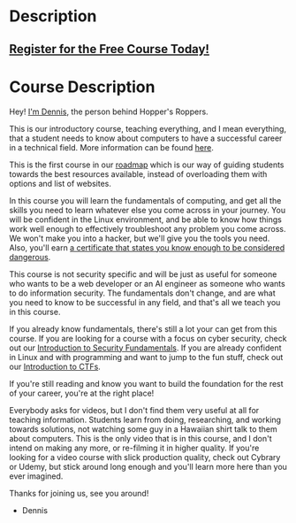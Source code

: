 # Description
##  [Register for the Free Course Today!](https://www.roppers.org/courses/fundamentals)
# Course Description
Hey! [I'm Dennis](https://www.hoppersroppers.org/about.html), the person behind Hopper's Roppers. 

This is our introductory course, teaching everything, and I mean everything, that a student needs to know about computers to have a successful career in a technical field. More information can be found [here](https://www.roppers.org/courses/fundamentals). 

This is the first course in our [roadmap](https://www.hoppersroppers.org/roadmap/) which is our way of guiding students towards the best resources available, instead of overloading them with options and list of websites. 

In this course you will learn the fundamentals of computing, and get all the skills you need to learn whatever else you come across in your journey. You will be confident in the Linux environment, and be able to know how things work well enough to effectively troubleshoot any problem you come across. We won't make you into a hacker, but we'll give you the tools you need. Also, you'll earn [a certificate that states you know enough to be considered dangerous](https://badgr.com/public/badges/OCgMVVYKT82mZZkDah6BBQ). 

This course is not security specific and will be just as useful for someone who wants to be a web developer or an AI engineer as someone who wants to do information security. The fundamentals don't change, and are what you need to know to be successful in any field, and that's all we teach you in this course. 

If you already know fundamentals, there's still a lot your can get from this course. If you are looking for a course with a focus on cyber security, check out our [Introduction to Security Fundamentals](https://hoppersroppers.org/courseSecurity.html). If you are already confident in Linux and with programming and want to jump to the fun stuff, check out our [Introduction to CTFs](https://www.hoppersroppers.org/courseCTF.html). 

If you're still reading and know you want to build the foundation for the rest of your career, you're at the right place!  



<object type="text/html" data="https://www.youtube.com/embed/0tiqkqpG5Jk" style="width:560px; height:315px;border:0;" id="cc-embed"  ></object>


Everybody asks for videos, but I don't find them very useful at all for teaching information. Students learn from doing, researching, and working towards solutions, not watching some guy in a Hawaiian shirt talk to them about computers. This is the only video that is in this course, and I don't intend on making any more, or re-filming it in higher quality. If you're looking for a video course with slick production quality, check out Cybrary or Udemy, but stick around long enough and you'll learn more here than you ever imagined. 
 
Thanks for joining us, see you around!

- Dennis 


